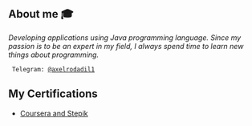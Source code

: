 ## About me :mortar_board:

<p><em>Developing applications using Java programming language. Since my passion is to be an expert in my field, I always spend time to learn new things about programming.
</em></p>

<code> Telegram: [@axelrodadil1](https://telegram.me/axelrodadil)</code>

## My Certifications
- [Coursera and Stepik](https://github.com/AxelrodAdil/Certificates)
